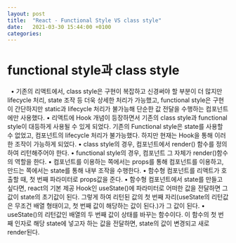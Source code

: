 ```yaml
---
layout: post
title:  "React - Functional Style VS class style"
date:   2021-03-30 15:44:00 +0100
categories:
---
```


# functional style과 class style
&nbsp;
• 기존의 리액트에서, class style은 구현이 복잡하고 신경써야 할 부분이 더 많지만 lifecycle 처리, state 조작 등 더욱 상세한 처리가 가능했고, functional style은 구현이 간단하지만 static과 lifecycle 처리가 불가능해 단순한 값 전달을 수행하는 컴포넌트에만 사용했다.
• 리액트에 Hook 개념이 등장하면서 기존의 class style과 functional style이 대등하게 사용될 수 있게 되었다.
  기존의 Functional style은 state를 사용할 수 없었고, 컴포넌트의 lifecycle 처리가 불가능했다. 하지만 
  현재는 Hook을 통해 이러한 조작이 가능하게 되었다.
• class style의 경우, 컴포넌트에서 render() 함수를 정의하여 리턴해주어야 한다.
• functional style의 경우, 컴포넌트 그 자체가 render()함수의 역할을 한다.
• 컴포넌트를 이용하는 쪽에서는 props를 통해 컴포넌트를 이용하고, 만드는 쪽에서는 state를 통해 내부 조작을 수행한다.
• 함수형 컴포넌트를 리액트가 호출할 때, 첫 번째 파라미터로 props값을 준다.
• 함수형 컴포넌트에서 state를 만들고 싶다면, react의 기본 제공 Hook인 useState()에 파라미터로 어떠한 값을 전달하면 그 값이 state의 초기값이 된다. 그렇게 하여 리턴된 값의 첫 번째 자리(useState의 리턴값은 무조건 배열 형태이고, 첫 번째 값이 해당하는 값이 된다.)가 그 값이 된다.
• useState()의 리턴값인 배열의 두 번째 값이 상태를 바꾸는 함수이다. 이 함수의 첫 번째 인자로 해당 state에 넣고자 하는 값을 전달하면, state의 값이 변경되고 새로 render된다.


